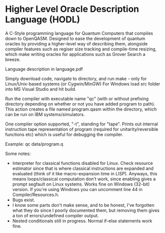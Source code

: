 # Higher Level Oracle Description Language (HODL)

A C-Style programming language for Quantum Computers that compiles down to OpenQASM. Designed to ease the development of quantum oracles by providing a higher-level way of describing them, alongside compiler features such as regiser size tracking and compile-time resizing, which make writing oracles for applications such as Grover Search a breeze. 

Language description in language.pdf

Simply download code, navigate to directory, and run make - only for Linux/Unix-based systems (or Cygwin/MinGW)
For Windows load src folder into MS Visual Studio and hit build.

Run the compiler with executable name "qc" (with or without prefixing directory depending on whether or not you have added program to path). This action creates a file named program.qasm within the directory, which can be run on IBM systems/simulators.

One compiler option supported, "-t", standing for "tape". Prints out internal instruction tape representation of program (required for unitarity/reversible functions etc) which is useful for debugging the compiler.

Example: qc data/program.q

Some notes:
  - Interpreter for classical functions disabled for Linux. Check resource estimator since that is where classical instructions are expanded and evaluated (think of it like macro-expansion time in LISP). Anyways, this means loops/classical computation don't work, since enabling gives a prompt segfault on Linux systems. Works fine on Windows (32-bit) version. If you're using Windows you can uncomment line 44 in Compiler/Resources.h.
  - Bugs exist.
  - I know some parts don't make sense, and to be honest, I've forgotten what they do since I poorly documented them, but removing them gives a ton of errors/undefined compiler output.
  - Nested conditionals still in progress. Normal if-else statements work fine.
